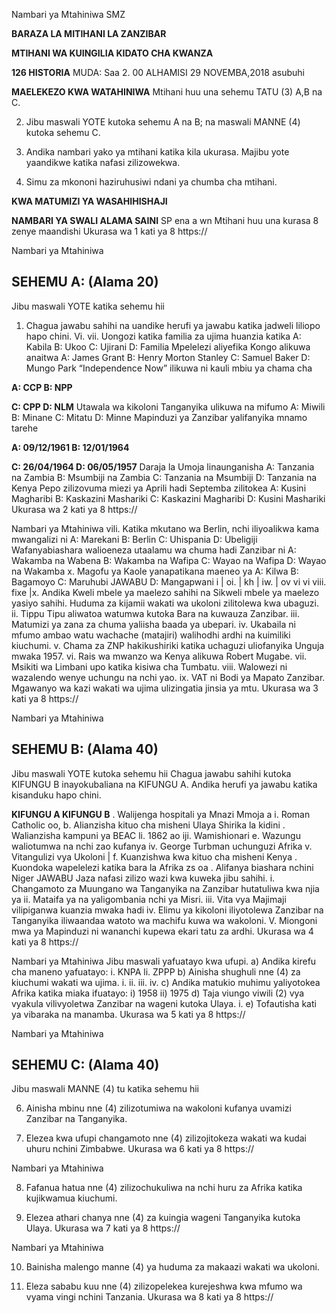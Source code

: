 Nambari ya Mtahiniwa
SMZ

**BARAZA LA MITIHANI LA ZANZIBAR**

**MTIHANI WA KUINGILIA KIDATO CHA KWANZA**

**126 HISTORIA**
MUDA: Saa 2. 00 ALHAMISI 29 NOVEMBA,2018 asubuhi

**MAELEKEZO KWA WATAHINIWA**
Mtihani huu una sehemu TATU (3) A,B na C.

2. Jibu maswali YOTE kutoka sehemu A na B; na maswali MANNE (4)
kutoka sehemu C.

3. Andika nambari yako ya mtihani katika kila ukurasa.
Majibu yote yaandikwe katika nafasi zilizowekwa.

5. Simu za mkononi haziruhusiwi ndani ya chumba cha mtihani.

**KWA MATUMIZI YA WASAHIHISHAJI**

**NAMBARI YA SWALI ALAMA SAINI**
SP ena a wn
Mtihani huu una kurasa 8 zenye maandishi
Ukurasa wa 1 kati ya 8
https://

Nambari ya Mtahiniwa

## SEHEMU A: (Alama 20)
Jibu maswali YOTE katika sehemu hii

1. Chagua jawabu sahihi na uandike herufi ya jawabu katika jadweli liliopo hapo chini.
Vi.
vii.
Uongozi katika familia za ujima huanzia katika
A: Kabila B: Ukoo C: Ujirani D: Familia
Mpelelezi aliyefika Kongo alikuwa anaitwa
A: James Grant B: Henry Morton Stanley
C: Samuel Baker D: Mungo Park
“Independence Now” ilikuwa ni kauli mbiu ya chama cha

**A: CCP B: NPP**

**C: CPP D: NLM**
Utawala wa kikoloni Tanganyika ulikuwa na mifumo
A: Miwili B: Minane
C: Mitatu D: Minne
Mapinduzi ya Zanzibar yalifanyika mnamo tarehe

**A: 09/12/1961 B: 12/01/1964**

**C: 26/04/1964 D: 06/05/1957**
Daraja la Umoja linaunganisha
A: Tanzania na Zambia B: Msumbiji na Zambia
C: Tanzania na Msumbiji D: Tanzania na Kenya
Pepo zilizovuma miezi ya Aprili hadi Septemba zilitokea
A: Kusini Magharibi B: Kaskazini Mashariki
C: Kaskazini Magharibi D: Kusini Mashariki
Ukurasa wa 2 kati ya 8
https://

Nambari ya Mtahiniwa vili. Katika mkutano wa Berlin, nchi iliyoalikwa kama mwangalizi ni
A: Marekani B: Berlin C: Uhispania D: Ubeligiji
Wafanyabiashara walioeneza utaalamu wa chuma hadi Zanzibar ni
A: Wakamba na Wabena B: Wakamba na Wafipa
C: Wayao na Wafipa D: Wayao na Wakamba x. Magofu ya Kaole yanapatikana maeneo ya
A: Kilwa B: Bagamoyo C: Maruhubi
JAWABU
D: Mangapwani i | oi. | kh | iw. | ov vi vi viii. fixe |x.
Andika Kweli mbele ya maelezo sahihi na Sikweli mbele ya maelezo yasiyo sahihi.
Huduma za kijamii wakati wa ukoloni zilitolewa kwa ubaguzi.
ii. Tippu Tipu aliwatoa watumwa kutoka Bara na kuwauza Zanzibar.
iii. Matumizi ya zana za chuma yaliisha baada ya ubepari.
iv. Ukabaila ni mfumo ambao watu wachache (matajiri) walihodhi ardhi na kuimiliki kiuchumi.
v. Chama za ZNP hakikushiriki katika uchaguzi uliofanyika Unguja mwaka 1957. 
vi. Rais wa mwanzo wa Kenya alikuwa Robert Mugabe.
vii.
Msikiti wa Limbani upo katika kisiwa cha Tumbatu.
viii. Walowezi ni wazalendo wenye uchungu na nchi yao.
ix. VAT ni Bodi ya Mapato Zanzibar.
Mgawanyo wa kazi wakati wa ujima ulizingatia jinsia ya mtu.
Ukurasa wa 3 kati ya 8
https://

Nambari ya Mtahiniwa

## SEHEMU B: (Alama 40)
Jibu maswali YOTE kutoka sehemu hii
Chagua jawabu sahihi kutoka KIFUNGU B inayokubaliana na KIFUNGU A.
Andika herufi ya jawabu katika kisanduku hapo chini.

**KIFUNGU A KIFUNGU B**
. Walijenga hospitali ya Mnazi Mmoja a
i. Roman Catholic oo,
b. Alianzisha kituo cha misheni Ulaya
Shirika la kidini
. Walianzisha kampuni ya BEAC
li. 1862
ao iji. Wamishionari e. Wazungu waliotumwa na nchi zao kufanya iv. George Turbman uchunguzi Afrika v. Vitangulizi vya Ukoloni | f. Kuanzishwa kwa kituo cha misheni Kenya
. Kuondoka wapelelezi katika bara la Afrika zs oa
. Alifanya biashara nchini Niger
JAWABU
Jaza nafasi zilizo wazi kwa kuweka jibu sahihi.
i. Changamoto za Muungano wa Tanganyika na Zanzibar hutatuliwa kwa njia ya ii. Mataifa ya na yaligombania nchi ya Misri.
iii. Vita vya Majimaji vilipiganwa kuanzia mwaka hadi iv. Elimu ya kikoloni iliyotolewa Zanzibar na Tanganyika iliwaandaa watoto wa machifu kuwa wa wakoloni.
V. Miongoni mwa ya Mapinduzi ni wananchi kupewa ekari tatu za ardhi.
Ukurasa wa 4 kati ya 8
https://

Nambari ya Mtahiniwa
Jibu maswali yafuatayo kwa ufupi.
a) Andika kirefu cha maneno yafuatayo:
i. KNPA
li. ZPPP
b) Ainisha shughuli nne (4) za kiuchumi wakati wa ujima.
i. ii.
iii. iv.
c) Andika matukio muhimu yaliyotokea Afrika katika miaka ifuatayo:
i) 1958
ii) 1975
d) Taja viungo viwili (2) vya vyakula vilivyoletwa Zanzibar na wageni kutoka
Ulaya.
i.
e) Tofautisha kati ya vibaraka na manamba.
Ukurasa wa 5 kati ya 8
https://

Nambari ya Mtahiniwa

## SEHEMU C: (Alama 40)
Jibu maswali MANNE (4) tu katika sehemu hii

6. Ainisha mbinu nne (4) zilizotumiwa na wakoloni kufanya uvamizi Zanzibar na
Tanganyika.

7. Elezea kwa ufupi changamoto nne (4) zilizojitokeza wakati wa kudai uhuru nchini
Zimbabwe.
Ukurasa wa 6 kati ya 8
https://

Nambari ya Mtahiniwa

8. Fafanua hatua nne (4) zilizochukuliwa na nchi huru za Afrika katika kujikwamua kiuchumi.

9. Elezea athari chanya nne (4) za kuingia wageni Tanganyika kutoka Ulaya.
Ukurasa wa 7 kati ya 8
https://

Nambari ya Mtahiniwa

10. Bainisha malengo manne (4) ya huduma za makaazi wakati wa ukoloni.

11. Eleza sababu kuu nne (4) zilizopelekea kurejeshwa kwa mfumo wa vyama vingi nchini Tanzania.
Ukurasa wa 8 kati ya 8
https://